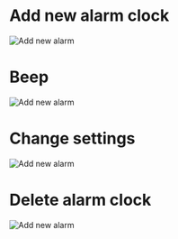 
# Add new alarm clock  
![Add new alarm](https://github.com/MarySitkina/SmartAlarmClock/blob/master/Diagrams/State/Add%20new%20alarm.png)  
# Beep
![Add new alarm](https://github.com/MarySitkina/SmartAlarmClock/blob/master/Diagrams/State/Beep.png)   
# Change settings
![Add new alarm](https://github.com/MarySitkina/SmartAlarmClock/blob/master/Diagrams/State/Change%20settings.png)   
# Delete alarm clock  
![Add new alarm](https://github.com/MarySitkina/SmartAlarmClock/blob/master/Diagrams/State/Delete%20alarm.png)
